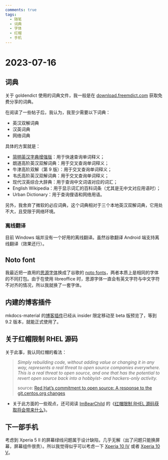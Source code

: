 ```yaml
---
comments: true
tags:
  - 随笔
  - 词典
  - 字体
  - 红帽
  - 手机
---
```


# 2023-07-16

## 词典

关于 goldendict 使用的词典文件，我一般是在 [download.freemdict.com] 获取免费分享的词典。

在阅读了一些帖子后，我认为，我至少需要以下词典：

- 英汉双解词典
- 汉英词典
- 网络词典

具体的方案就是：

- [简明英汉字典增强版]：用于快速查询单词释义；
- 朗道高阶英汉双解词典：用于交叉查询单词释义；
- 牛津高阶双解（第 9 版）：用于交叉查询单词释义；
- 韦氏高阶英汉双解词典：用于交叉查询单词释义；
- 现代汉英综合大辞典：用于查询中文词语对应的词汇；
- English Wikipedia：用于显示词汇的百科词条（尤其是无中文对应用语时）；
- Urban Dictionary：用于查询俚语和网络用语。

[download.freemdict.com]: https://downloads.freemdict.com/Recommend/
[简明英汉字典增强版]: http://github.com/skywind3000/ECDICT

另外，我舍弃了微软的必应词典，这个词典相对于三个本地英汉双解词典，它用处不大，且受限于网络环境。

### 离线翻译

目前 Windows 端并没有一个好用的离线翻译。虽然谷歌翻译 Android 端支持离线翻译（效果还行）。

## Noto font

我最近把一直用的[思源字体]换成了谷歌的 [noto fonts]，两者本质上是相同的字体的不同打包。由于在使用 libreoffice 时，思源字体一直会有英文字符与中文字符不对齐的情况，所以我就换了一套字体。

[noto fonts]: https://fonts.google.com/noto
[思源字体]: https://source.typekit.com/source-han-serif/cn/

## 内建的博客插件

mkdocs-material 的[博客插件]已经从 insider 限定移动至 beta 版预览了，等到 9.2 版本，就能正式使用了。

[博客插件]: https://squidfunk.github.io/mkdocs-material/setup/setting-up-a-blog/

## 关于红帽限制 RHEL 源码

关于此事，我认同红帽的看法：

> *Simply rebuilding code, without adding value or changing it in any way, represents a real threat to open source companies everywhere. This is a real threat to open source, and one that has the potential to revert open source back into a hobbyist- and hackers-only activity.*
>
> source: [Red Hat’s commitment to open source: A response to the git.centos.org changes](https://www.redhat.com/en/blog/red-hats-commitment-open-source-response-gitcentosorg-changes)

- 关于此方面的一些观点，还可阅读 [ImBearChild] 的《[红帽限制 RHEL 源码获取将会带来什么][ref1]》。

[ImBearChild]: https://imbearchild.cyou/
[ref1]: https://imbearchild.cyou/archives/2023/07/impact-of-rhel-source-close/

## 下一部手机

考虑到 Xperia 5 II 的屏幕绿线问题属于设计缺陷，几乎无解（出了问题只能换屏幕，屏幕组件很贵）。所以我觉得似乎可以考虑一下 [Xperia 10 IV] 或者 [Xperia 10 V]。

[Xperia 10 IV]: https://www.gsmarena.com/sony_xperia_10_iv-11522.php
[Xperia 10 V]: https://www.gsmarena.com/sony_xperia_10_v-12264.php